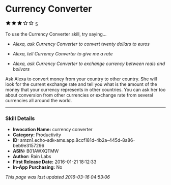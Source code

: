 # Currency Converter
![3 stars](../../../images/ic_star_black_18dp_1x.png)![3 stars](../../../images/ic_star_black_18dp_1x.png)![3 stars](../../../images/ic_star_black_18dp_1x.png)![3 stars](../../../images/ic_star_border_black_18dp_1x.png)![3 stars](../../../images/ic_star_border_black_18dp_1x.png) 5

To use the Currency Converter skill, try saying...

* *Alexa, ask Currency Converter to convert twenty dollars to euros*

* *Alexa, tell Currency Converter to give me a rate*

* *Alexa, ask Currency Converter to exchange currency between reals and bolivars*

Ask Alexa to convert money from your country to other country. She will look for the current exchange rate and tell you what is the amount of the money that your currency represents in other countries. You can ask her too about conversion from other currencies or exchange rate from several currencies all around the world.

***

### Skill Details

* **Invocation Name:** currency converter
* **Category:** Productivity
* **ID:** amzn1.echo-sdk-ams.app.8ccf181d-4b2a-445d-8a86-beb9e3157296
* **ASIN:** B01AWXQTMW
* **Author:** Rain Labs
* **First Release Date:** 2016-01-21 18:12:33
* **In-App Purchasing:** No

*This page was last updated 2016-03-16 04:53:06*
